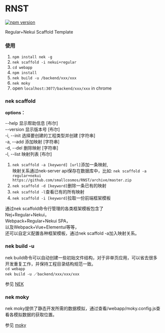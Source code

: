 # RNST  

[![npm version](https://img.shields.io/badge/npm-4.2.0-green.svg)]()  

Regular+Nekui Scaffold Template

### 使用

1. `npm install nek -g`
2. `nek scaffold -i nekui+regular`
3. `cd webapp`
4. `npm install`
5. `nek build -u /backend/xxx/xxx`
6. `nek moky`
7. open `localhost:3077/backend/xxx/xxx` in chrome

### nek scaffold

**options：**

  --help      显示帮助信息               [布尔]  
  --version   显示版本号                 [布尔]  
  -i, --init  选择要创建的工程类型并创建   [字符串]  
  -a, --add   添加映射                [字符串]  
  -d, --del   删除映射                [字符串]  
  -l, --list  映射列表                  [布尔]  

1. `nek scaffold -a [keyword] [url]`添加一条映射,  
映射关系通过nek-server api保存在数据库中，比如:
`nek scaffold -a regular+nekui https://github.com/smallcosmos/RNST/archive/master.zip`
2. `nek scaffold -d [keyword]`删除一条已有的映射
3. `nek scaffold -l`查看已有的所有映射
4. `nek scaffold -i [keyword]`拉取一份前端框架模板

通过nek scaffold命令行管理的各类框架模板包含了  
Nej+Regular+Nekui，  
Webpack+Regular+Nekui SPA，  
以及Webpack+Vue+Elementui等等，  
还可以自定义配置各种框架模板，通过nek scaffold -a加入映射关系。

### nek build -u

nek build命令可以自动创建一些初始文件结构，对于非单页应用，可以省去很多开发重复工作，并保持工程目录结构规范一致。  
`cd webapp`  
`nek build -u ／backend/xxx/xxx/xxx`

<!-- more -->
参见 [NEK](https://github.com/kaola-fed/NEK)

### nek moky

nek moky提供了静态开发所需的数据模拟，通过查看/webapp/moky.config.js查看各模拟数据的获取位置。

参见 [moky](https://github.com/kaola-fed/moky)
